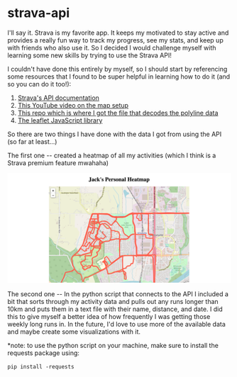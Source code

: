 # strava-api

I'll say it. Strava is my favorite app. It keeps my motivated to stay active and provides a really
fun way to track my progress, see my stats, and keep up with friends who also use it. So I decided
I would challenge myself with learning some new skills by trying to use the Strava API!<br/>

I couldn't have done this entirely by myself, so I should start by referencing some resources that I found
to be super helpful in learning how to do it (and so you can do it too!):<br/>

1) [Strava's API documentation](https://developers.strava.com/)
2) [This YouTube video on the map setup](https://www.youtube.com/watch?v=-ajeo-IkCG4&list=PLO6KswO64zVvcRyk0G0MAzh5oKMLb6rTW&index=5)
3) [This repo which is where I got the file that decodes the polyline data](https://github.com/jieter/Leaflet.encoded)
4) [The leaflet JavaScript library](https://leafletjs.com/examples/quick-start/)

So there are two things I have done with the data I got from using the API (so far at least...)

The first one -- created a heatmap of all my activities (which I think is a Strava premium feature mwahaha)

![personal heatmap](example.png)

The second one -- In the python script that connects to the API I included a bit that sorts through my activity data
and pulls out any runs longer than 10km and puts them in a text file with their name, distance, and date. I did this to 
give myself a better idea of how frequently I was getting those weekly long runs in. In the future, I'd love to use more
of the available data and maybe create some visualizations with it.

*note: to use the python script on your machine, make sure to install the requests package using:
```
pip install -requests
```
